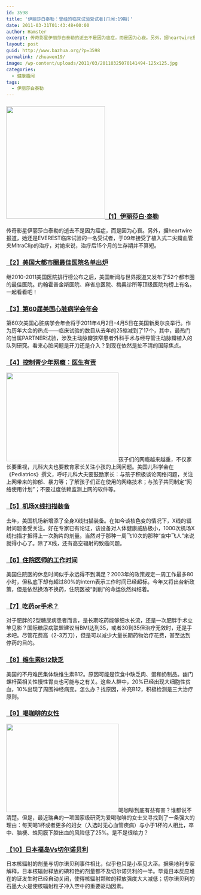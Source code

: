 ```yaml
---
id: 3598
title: '伊丽莎白泰勒：曾经的临床试验受试者[爪闻:19期]'
date: 2011-03-31T01:43:48+00:00
author: Hamster
excerpt: 传奇影星伊丽莎白泰勒的逝去不是因为癌症，而是因为心衰。另外，据heartwire报道，她还是EVEREST临床试验的一名受试者，于09年接受了植入式二尖瓣血管夹MitraClip的治疗，对她来说，治疗后15个月的生存期并不算短。
layout: post
guid: http://www.bazhua.org/?p=3598
permalink: /zhuawen19/
image: /wp-content/uploads/2011/03/20110325070141494-125x125.jpg
categories:
  - 健康趣闻
tags:
  - 伊丽莎白泰勒
---
```

### [<img class="alignleft size-medium wp-image-3615" title="20110325070141494" src="/wp-content/uploads/2011/03/20110325070141494-264x300.jpg" alt="" width="264" height="300" srcset="/wp-content/uploads/2011/03/20110325070141494-264x300.jpg 264w, /wp-content/uploads/2011/03/20110325070141494-132x150.jpg 132w, /wp-content/uploads/2011/03/20110325070141494.jpg 682w" sizes="(max-width: 264px) 100vw, 264px" />【1】伊丽莎白·泰勒](http://www.medscape.com/viewarticle/739635?sssdmh=dm1.675379&src=nldne)

传奇影星伊丽莎白泰勒的逝去不是因为癌症，而是因为心衰。另外，据heartwire报道，她还是EVEREST临床试验的一名受试者，于09年接受了植入式二尖瓣血管夹MitraClip的治疗，对她来说，治疗后15个月的生存期并不算短。

### [【2】美国大都市圈最佳医院名单出炉](http://www.medscape.com/viewarticle/739843?sssdmh=dm1.676358&src=nldne)

继2010-2011美国医院排行榜公布之后，美国新闻与世界报道又发布了52个都市圈的最佳医院。约翰霍普金斯医院、麻省总医院、梅奥诊所等顶级医院均榜上有名。一起看看吧！

### [【3】第60届美国心脏病学会年会](http://www.medscape.com/viewarticle/739833?sssdmh=dm1.676358&src=nldne)

第60次美国心脏病学会年会将于2011年4月2日-4月5日在美国新奥尔良举行。作为历年大会的热点——临床试验的数目从去年的25缩减到了17个，其中，最热门的当属PARTNER试验，涉及主动脉瓣狭窄患者外科手术与经导管主动脉瓣植入的队列研究。看来心脏问题是开刀还是介入？到现在依然是扯不清的国际焦点。

### [【4】控制青少年网瘾：医生有责](http://pediatrics.aappublications.org/cgi/reprint/peds.2011-0054v1)

[<img class="alignright size-full wp-image-3616" title="1249365008ZdQ88e5P" src="/wp-content/uploads/2011/03/1249365008ZdQ88e5P.jpg" alt="" width="300" height="237" srcset="/wp-content/uploads/2011/03/1249365008ZdQ88e5P.jpg 300w, /wp-content/uploads/2011/03/1249365008ZdQ88e5P-150x118.jpg 150w" sizes="(max-width: 300px) 100vw, 300px" />](/wp-content/uploads/2011/03/1249365008ZdQ88e5P.jpg)孩子们的网瘾越来越重，不仅家长要重视，儿科大夫也要教育家长关注小孩的上网问题。美国儿科学会在《Pediatrics》撰文，呼吁儿科大夫要鼓励家长：与孩子积极谈论网络问题，关注上网带来的抑郁、暴力等；了解孩子们正在使用的网络技术；与孩子共同制定“网络使用计划”；不要过度依赖监测上网的软件等。

### [【5】机场X线扫描装备](http://archinte.ama-assn.org/cgi/reprint/archinternmed.2011.105v1.pdf)

去年，美国机场新增添了全身X线扫描装备。在如今谈核色变的情况下，X线的辐射问题备受关注。好在专家已有论证，该设备对人体健康威胁极小，1000次机场X线扫描才抵得上一次胸片的剂量。当然对于那种一周飞10次的那种“空中飞人”来说就得小心了。除了X线，还有高空辐射的致癌问题。

### [【6】住院医师的工作时间](http://www.medscape.com/viewarticle/739681?sssdmh=dm1.676080&src=nldne)

美国住院医的休息时间似乎永远得不到满足？2003年的政策规定一周工作最多80小时，但私底下却有超过80%的intern表示工作时间已经超标。今年又将出台新政策，但是依然换汤不换药，住院医被“剥削”的命运依然纠结着。

### [【7】吃药or手术？](http://www.medscape.com/viewarticle/739727?sssdmh=dm1.676080&src=nldne)

对于肥胖的2型糖尿病患者而言，是长期吃药能够细水长流，还是一次肥胖手术立竿见影？国际糖尿病联盟建议当BMI达到35，或者30到35但治疗无效时，还是手术吧。尽管花费高（2-3万刀），但是可以减少大量长期药物治疗花费，甚至达到停药的目的。

### [【8】维生素B12缺乏](http://www.cdc.gov/mmwr/preview/mmwrhtml/mm6011a4.htm?s_cid=mm6011a4_x)

美国的不丹难民集体缺维生素B12。原因可能是饮食中缺乏肉、蛋和奶制品。幽门螺杆菌相关性慢性胃炎也可能与之有关。这些人群中，20%已经出现大细胞性贫血，10%出现了周围神经病变。怎么办？找原因，补充B12，积极检测是三大治疗原则。

### [【9】喝咖啡的女性](http://womens-health.jwatch.org/cgi/content/full/2011/324/1?q=etoc_jwwomen)

[<img class="alignleft size-medium wp-image-3617" title="1022210" src="/wp-content/uploads/2011/03/1022210-300x236.jpg" alt="" width="300" height="236" srcset="/wp-content/uploads/2011/03/1022210-300x236.jpg 300w, /wp-content/uploads/2011/03/1022210-150x118.jpg 150w, /wp-content/uploads/2011/03/1022210.jpg 450w" sizes="(max-width: 300px) 100vw, 300px" />](/wp-content/uploads/2011/03/1022210.jpg)喝咖啡到底有益有害？谁都说不清楚。但是，最近瑞典的一项国家级研究为爱喝咖啡的女士又寻找到了一条强大的理由：每天喝1杯或者更多的妇女（入选时无心血管疾病）与小于1杯的人相比，卒中、脑梗、蛛网膜下腔出血的风险低了25%。是不是很给力？

### [【10】日本福岛Vs切尔诺贝利](http://www.medscape.com/viewarticle/739565?sssdmh=dm1.675114&src=nldne)

日本核辐射的剂量与切尔诺贝利事件相比，似乎也只是小巫见大巫。据奥地利专家解释，日本核辐射释放的碘和铯的剂量都不及切尔诺贝利的一半。毕竟日本反应堆在的证发生时已经自动关闭，使得核辐射颗粒的释放强度大大减低；切尔诺贝利的石墨大火是使核辐射粒子冲入空中的重要驱动因素。
